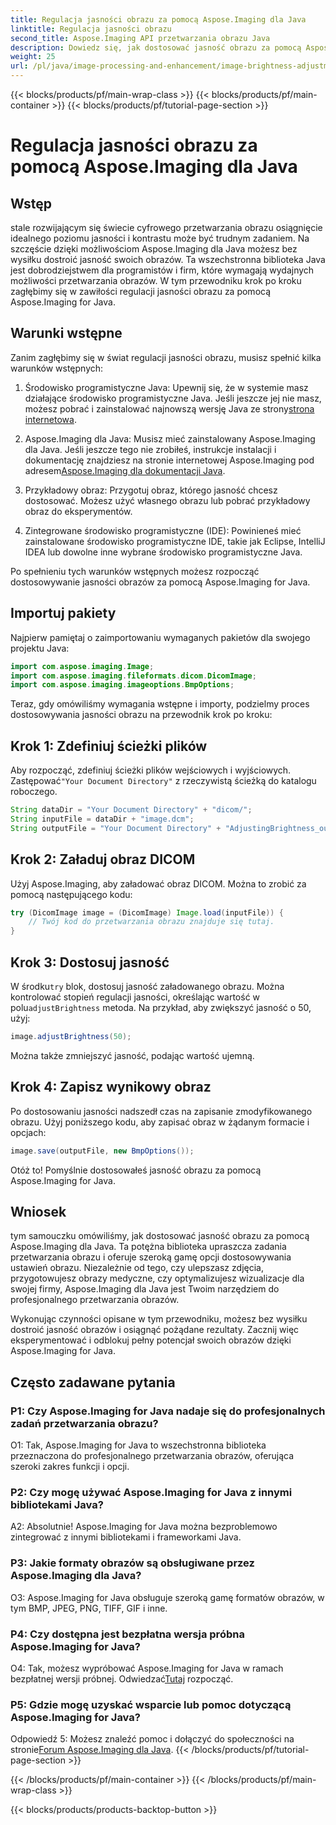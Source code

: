 ```yaml
---
title: Regulacja jasności obrazu za pomocą Aspose.Imaging dla Java
linktitle: Regulacja jasności obrazu
second_title: Aspose.Imaging API przetwarzania obrazu Java
description: Dowiedz się, jak dostosować jasność obrazu za pomocą Aspose.Imaging dla Java. Dzięki temu obszernemu przewodnikowi możesz łatwo ulepszać swoje obrazy.
weight: 25
url: /pl/java/image-processing-and-enhancement/image-brightness-adjustment/
---
```


{{< blocks/products/pf/main-wrap-class >}}
{{< blocks/products/pf/main-container >}}
{{< blocks/products/pf/tutorial-page-section >}}

# Regulacja jasności obrazu za pomocą Aspose.Imaging dla Java

## Wstęp

stale rozwijającym się świecie cyfrowego przetwarzania obrazu osiągnięcie idealnego poziomu jasności i kontrastu może być trudnym zadaniem. Na szczęście dzięki możliwościom Aspose.Imaging dla Java możesz bez wysiłku dostroić jasność swoich obrazów. Ta wszechstronna biblioteka Java jest dobrodziejstwem dla programistów i firm, które wymagają wydajnych możliwości przetwarzania obrazów. W tym przewodniku krok po kroku zagłębimy się w zawiłości regulacji jasności obrazu za pomocą Aspose.Imaging for Java.

## Warunki wstępne

Zanim zagłębimy się w świat regulacji jasności obrazu, musisz spełnić kilka warunków wstępnych:

1.  Środowisko programistyczne Java: Upewnij się, że w systemie masz działające środowisko programistyczne Java. Jeśli jeszcze jej nie masz, możesz pobrać i zainstalować najnowszą wersję Java ze strony[strona internetowa](https://www.oracle.com/java/technologies/javase-downloads).

2. Aspose.Imaging dla Java: Musisz mieć zainstalowany Aspose.Imaging dla Java. Jeśli jeszcze tego nie zrobiłeś, instrukcje instalacji i dokumentację znajdziesz na stronie internetowej Aspose.Imaging pod adresem[Aspose.Imaging dla dokumentacji Java](https://reference.aspose.com/imaging/java/).

3. Przykładowy obraz: Przygotuj obraz, którego jasność chcesz dostosować. Możesz użyć własnego obrazu lub pobrać przykładowy obraz do eksperymentów.

4. Zintegrowane środowisko programistyczne (IDE): Powinieneś mieć zainstalowane środowisko programistyczne IDE, takie jak Eclipse, IntelliJ IDEA lub dowolne inne wybrane środowisko programistyczne Java.

Po spełnieniu tych warunków wstępnych możesz rozpocząć dostosowywanie jasności obrazów za pomocą Aspose.Imaging for Java.

## Importuj pakiety

Najpierw pamiętaj o zaimportowaniu wymaganych pakietów dla swojego projektu Java:

```java
import com.aspose.imaging.Image;
import com.aspose.imaging.fileformats.dicom.DicomImage;
import com.aspose.imaging.imageoptions.BmpOptions;
```

Teraz, gdy omówiliśmy wymagania wstępne i importy, podzielmy proces dostosowywania jasności obrazu na przewodnik krok po kroku:

## Krok 1: Zdefiniuj ścieżki plików

Aby rozpocząć, zdefiniuj ścieżki plików wejściowych i wyjściowych. Zastępować`"Your Document Directory"` z rzeczywistą ścieżką do katalogu roboczego.

```java
String dataDir = "Your Document Directory" + "dicom/";
String inputFile = dataDir + "image.dcm";
String outputFile = "Your Document Directory" + "AdjustingBrightness_out.bmp";
```

## Krok 2: Załaduj obraz DICOM

Użyj Aspose.Imaging, aby załadować obraz DICOM. Można to zrobić za pomocą następującego kodu:

```java
try (DicomImage image = (DicomImage) Image.load(inputFile)) {
    // Twój kod do przetwarzania obrazu znajduje się tutaj.
}
```

## Krok 3: Dostosuj jasność

 W środku`try` blok, dostosuj jasność załadowanego obrazu. Można kontrolować stopień regulacji jasności, określając wartość w polu`adjustBrightness` metoda. Na przykład, aby zwiększyć jasność o 50, użyj:

```java
image.adjustBrightness(50);
```

Można także zmniejszyć jasność, podając wartość ujemną.

## Krok 4: Zapisz wynikowy obraz

Po dostosowaniu jasności nadszedł czas na zapisanie zmodyfikowanego obrazu. Użyj poniższego kodu, aby zapisać obraz w żądanym formacie i opcjach:

```java
image.save(outputFile, new BmpOptions());
```

Otóż to! Pomyślnie dostosowałeś jasność obrazu za pomocą Aspose.Imaging for Java.

## Wniosek

tym samouczku omówiliśmy, jak dostosować jasność obrazu za pomocą Aspose.Imaging dla Java. Ta potężna biblioteka upraszcza zadania przetwarzania obrazu i oferuje szeroką gamę opcji dostosowywania ustawień obrazu. Niezależnie od tego, czy ulepszasz zdjęcia, przygotowujesz obrazy medyczne, czy optymalizujesz wizualizacje dla swojej firmy, Aspose.Imaging dla Java jest Twoim narzędziem do profesjonalnego przetwarzania obrazów.

Wykonując czynności opisane w tym przewodniku, możesz bez wysiłku dostroić jasność obrazów i osiągnąć pożądane rezultaty. Zacznij więc eksperymentować i odblokuj pełny potencjał swoich obrazów dzięki Aspose.Imaging for Java.

## Często zadawane pytania

### P1: Czy Aspose.Imaging for Java nadaje się do profesjonalnych zadań przetwarzania obrazu?

O1: Tak, Aspose.Imaging for Java to wszechstronna biblioteka przeznaczona do profesjonalnego przetwarzania obrazów, oferująca szeroki zakres funkcji i opcji.

### P2: Czy mogę używać Aspose.Imaging for Java z innymi bibliotekami Java?

A2: Absolutnie! Aspose.Imaging for Java można bezproblemowo zintegrować z innymi bibliotekami i frameworkami Java.

### P3: Jakie formaty obrazów są obsługiwane przez Aspose.Imaging dla Java?

O3: Aspose.Imaging for Java obsługuje szeroką gamę formatów obrazów, w tym BMP, JPEG, PNG, TIFF, GIF i inne.

### P4: Czy dostępna jest bezpłatna wersja próbna Aspose.Imaging for Java?

 O4: Tak, możesz wypróbować Aspose.Imaging for Java w ramach bezpłatnej wersji próbnej. Odwiedzać[Tutaj](https://releases.aspose.com/) rozpocząć.

### P5: Gdzie mogę uzyskać wsparcie lub pomoc dotyczącą Aspose.Imaging for Java?

 Odpowiedź 5: Możesz znaleźć pomoc i dołączyć do społeczności na stronie[Forum Aspose.Imaging dla Java](https://forum.aspose.com/).
{{< /blocks/products/pf/tutorial-page-section >}}

{{< /blocks/products/pf/main-container >}}
{{< /blocks/products/pf/main-wrap-class >}}

{{< blocks/products/products-backtop-button >}}
